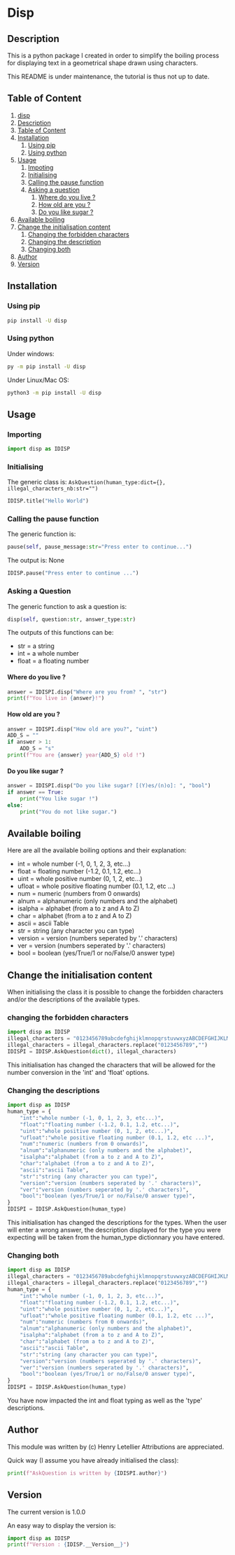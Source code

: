# Disp

## Description

This is a python package I created in order to simplify the boiling process for displaying text in a geometrical shape drawn using characters.

This README is under maintenance, the tutorial is thus not up to date.

## Table of Content

1. [disp](#disp)
2. [Description](#description)
3. [Table of Content](#table-of-content)
4. [Installation](#installation)
    1. [Using pip](#using-pip)
    2. [Using python](#using-python)
5. [Usage](#usage)
    1. [Impoting](#importing)
    2. [Initialising](#initialising)
    3. [Calling the pause function](#calling-the-pause-function)
    4. [Asking a question](#asking-a-question)
        1. [Where do you live ?](#where-do-you-live)
        2. [How old are you ?](#how-old-are-you)
        3. [Do you like sugar ?](#do-you-like-sugar)
6. [Available boiling](#available-boiling)
7. [Change the initialisation content](#change-the-initialisation-content)
    1. [Changing the forbidden characters](#changing-the-forbidden-characters)
    2. [Changing the description](#changing-the-descriptions)
    3. [Changing both](#changing-both)
8. [Author](#author)
9. [Version](#version)

## Installation

### Using pip

```sh
pip install -U disp
```

### Using python

Under windows:

```bat
py -m pip install -U disp
```

Under Linux/Mac OS:

```sh
python3 -m pip install -U disp
```

## Usage

### Importing

```py
import disp as IDISP
```

### Initialising

The generic class is: `AskQuestion(human_type:dict={}, illegal_characters_nb:str="")`

```py
IDISP.title("Hello World")
```

### Calling the pause function

The generic function is:

```py
pause(self, pause_message:str="Press enter to continue...")
```

The output is: None

```py
IDISP.pause("Press enter to continue ...")
```

### Asking a Question

The generic function to ask a question is:

```py
disp(self, question:str, answer_type:str)
```

The outputs of this functions can be:

* str   = a string
* int   = a whole number
* float = a floating number

#### Where do you live ?

```py
answer = IDISPI.disp("Where are you from? ", "str")
print(f"You live in {answer}!")
```

#### How old are you ?

```py
answer = IDISPI.disp("How old are you?", "uint")
ADD_S = ""
if answer > 1:
    ADD_S = "s"
print(f"You are {answer} year{ADD_S} old !")
```

#### Do you like sugar ?

```py
answer = IDISPI.disp("Do you like sugar? [(Y)es/(n)o]: ", "bool")
if answer == True:
    print("You like sugar !")
else:
    print("You do not like sugar.")
```

## Available boiling

Here are all the available boiling options and their explanation:

* int = whole number (-1, 0, 1, 2, 3, etc...)
* float = floating number (-1.2, 0.1, 1.2, etc...)
* uint = whole positive number (0, 1, 2, etc...)
* ufloat = whole positive floating number (0.1, 1.2, etc ...)
* num = numeric (numbers from 0 onwards)
* alnum = alphanumeric (only numbers and the alphabet)
* isalpha = alphabet (from a to z and A to Z)
* char = alphabet (from a to z and A to Z)
* ascii = ascii Table
* str = string (any character you can type)
* version = version (numbers seperated by '.' characters)
* ver = version (numbers seperated by '.' characters)
* bool = boolean (yes/True/1 or no/False/0 answer type)

## Change the initialisation content

When initialising the class it is possible to change the forbidden characters and/or the descriptions of the available types.

### changing the forbidden characters

```py
import disp as IDISP
illegal_characters = "0123456789abcdefghijklmnopqrstuvwxyzABCDEFGHIJKLMNOPQRSTUVWXYZ!\"#$%&\'()*+,-./:;<=>?@[\\]^_`{|}~ \\t\\n\\r\\x0b\\x0c"
illegal_characters = illegal_characters.replace("0123456789","")
IDISPI = IDISP.AskQuestion(dict(), illegal_characters)
```

This initialisation has changed the characters that will be allowed for the number conversion in the 'int' and 'float' options.

### Changing the descriptions

```py
import disp as IDISP
human_type = {
    "int":"whole number (-1, 0, 1, 2, 3, etc...)",
    "float":"floating number (-1.2, 0.1, 1.2, etc...)",
    "uint":"whole positive number (0, 1, 2, etc...)",
    "ufloat":"whole positive floating number (0.1, 1.2, etc ...)",
    "num":"numeric (numbers from 0 onwards)",
    "alnum":"alphanumeric (only numbers and the alphabet)",
    "isalpha":"alphabet (from a to z and A to Z)",
    "char":"alphabet (from a to z and A to Z)",
    "ascii":"ascii Table",
    "str":"string (any character you can type)",
    "version":"version (numbers seperated by '.' characters)",
    "ver":"version (numbers seperated by '.' characters)",
    "bool":"boolean (yes/True/1 or no/False/0 answer type)",
}
IDISPI = IDISP.AskQuestion(human_type)
```

This initialisation has changed the descriptions for the types.
When the user will enter a wrong answer, the description displayed for the type you were expecting will be taken from the human_type dictionnary you have entered.

### Changing both

```py
import disp as IDISP
illegal_characters = "0123456789abcdefghijklmnopqrstuvwxyzABCDEFGHIJKLMNOPQRSTUVWXYZ!\"#$%&\'()*+,-./:;<=>?@[\\]^_`{|}~ \\t\\n\\r\\x0b\\x0c"
illegal_characters = illegal_characters.replace("0123456789","")
human_type = {
    "int":"whole number (-1, 0, 1, 2, 3, etc...)",
    "float":"floating number (-1.2, 0.1, 1.2, etc...)",
    "uint":"whole positive number (0, 1, 2, etc...)",
    "ufloat":"whole positive floating number (0.1, 1.2, etc ...)",
    "num":"numeric (numbers from 0 onwards)",
    "alnum":"alphanumeric (only numbers and the alphabet)",
    "isalpha":"alphabet (from a to z and A to Z)",
    "char":"alphabet (from a to z and A to Z)",
    "ascii":"ascii Table",
    "str":"string (any character you can type)",
    "version":"version (numbers seperated by '.' characters)",
    "ver":"version (numbers seperated by '.' characters)",
    "bool":"boolean (yes/True/1 or no/False/0 answer type)",
}
IDISPI = IDISP.AskQuestion(human_type)
```

You have now impacted the int and float typing as well as the 'type' descriptions.

## Author

This module was written by (c) Henry Letellier
Attributions are appreciated.

Quick way (I assume you have already initialised the class):

```py
print(f"AskQuestion is written by {IDISPI.author}")
```

## Version

The current version is 1.0.0

An easy way to display the version is:

```py
import disp as IDISP
print(f"Version : {IDISP.__Version__}")
```
